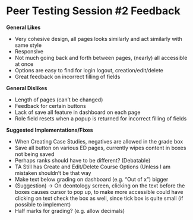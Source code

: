 # Peer Testing Session #2 Feedback

**General Likes**

- Very cohesive design, all pages looks similarly and act similarly with same style
- Responsive
- Not much going back and forth between pages, (nearly) all accessible at once
- Options are easy to find for login logout, creation/edit/delete
- Great feedback on incorrect filling of fields

**General Dislikes**

- Length of pages (can’t be changed)
- Feedback for certain buttons
- Lack of save all feature in dashboard on each page
- Role field resets when a popup is returned for incorrect filling of fields

**Suggested Implementations/Fixes**

- When Creating Case Studies, negatives are allowed in the grade box
- Save all button on various ED pages, currently wipes content in boxes not being saved
- Perhaps ranks should have to be different? (Debatable)
- TA Still has Create and Edit/Delete Course Options (Unless I am mistaken shouldn’t be that way
- Make text below grading on dashboard (e.g. “Out of x”) bigger
- (Suggestion) -> On deontology screen, clicking on the text before the boxes causes cursor to pop up, to make more accessible could have clicking on text check the box as well, since tick box is quite small (if possible to implement)
- Half marks for grading? (e.g. allow decimals)

